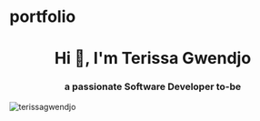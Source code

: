 # portfolio
<h1 align="center">Hi 👋, I'm Terissa Gwendjo</h1>
<h3 align="center">a passionate Software Developer to-be</h3>
<p align="left"> <img src="https://komarev.com/ghpvc/?username=terissagwendjo&label=Profile%20views&color=0e75b6&style=flat" alt="terissagwendjo" /> </p>
